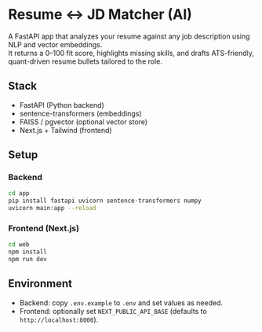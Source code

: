 # Resume ↔ JD Matcher (AI)

A FastAPI app that analyzes your resume against any job description using NLP and vector embeddings.  
It returns a 0–100 fit score, highlights missing skills, and drafts ATS-friendly, quant-driven resume bullets tailored to the role.

## Stack
- FastAPI (Python backend)
- sentence-transformers (embeddings)
- FAISS / pgvector (optional vector store)
- Next.js + Tailwind (frontend)

## Setup

### Backend
```bash
cd app
pip install fastapi uvicorn sentence-transformers numpy
uvicorn main:app --reload
```

### Frontend (Next.js)
```bash
cd web
npm install
npm run dev
```


## Environment

- Backend: copy `.env.example` to `.env` and set values as needed.
- Frontend: optionally set `NEXT_PUBLIC_API_BASE` (defaults to `http://localhost:8000`).

